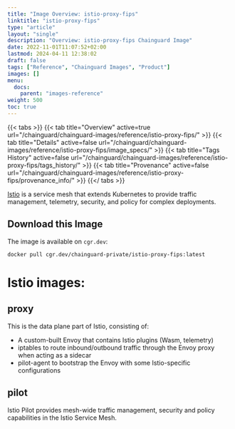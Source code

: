 ```yaml
---
title: "Image Overview: istio-proxy-fips"
linktitle: "istio-proxy-fips"
type: "article"
layout: "single"
description: "Overview: istio-proxy-fips Chainguard Image"
date: 2022-11-01T11:07:52+02:00
lastmod: 2024-04-11 12:38:02
draft: false
tags: ["Reference", "Chainguard Images", "Product"]
images: []
menu: 
  docs: 
    parent: "images-reference"
weight: 500
toc: true
---
```


{{< tabs >}}
{{< tab title="Overview" active=true url="/chainguard/chainguard-images/reference/istio-proxy-fips/" >}}
{{< tab title="Details" active=false url="/chainguard/chainguard-images/reference/istio-proxy-fips/image_specs/" >}}
{{< tab title="Tags History" active=false url="/chainguard/chainguard-images/reference/istio-proxy-fips/tags_history/" >}}
{{< tab title="Provenance" active=false url="/chainguard/chainguard-images/reference/istio-proxy-fips/provenance_info/" >}}
{{</ tabs >}}



<!--overview:start-->
[Istio](https://istio.io) is a service mesh that extends Kubernetes to provide traffic management, telemetry, security, and policy for complex deployments.
<!--overview:end-->

## Download this Image

The image is available on `cgr.dev`:

```
docker pull cgr.dev/chainguard-private/istio-proxy-fips:latest
```


<!--body:start-->
# Istio images:

## proxy
This is the data plane part of Istio, consisting of:
- A custom-built Envoy that contains Istio plugins (Wasm, telemetry)
- iptables to route inbound/outbound traffic through the Envoy proxy when acting as a sidecar
- pilot-agent to bootstrap the Envoy with some Istio-specific configurations

## pilot
Istio Pilot provides mesh-wide traffic management, security and policy capabilities in the Istio Service Mesh.
<!--body:end-->

